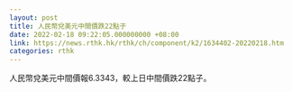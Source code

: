 ```yaml
---
layout: post
title: 人民幣兌美元中間價跌22點子
date: 2022-02-18 09:22:05.000000000 +08:00
link: https://news.rthk.hk/rthk/ch/component/k2/1634402-20220218.htm
categories: rthk
---
```


人民幣兌美元中間價報6.3343，較上日中間價跌22點子。
